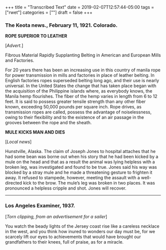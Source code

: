 +++
title = "Transcribed Text"
date = 2019-02-07T12:57:44-05:00
tags = ["rwet"]
categories = [""]
draft = false
+++

<h3>The Keota news., February 11, 1921. Colorado.</h3>

**ROPE SUPERIOR TO LEATHER**

[*Advert.*]

Fibrous Material Rapidly Supplanting Belting in American and European Mills and Factories.

For 20 years there has been an increasing use in this country of manila rope for power transmission in mills and factories in place of leather belting. In English factories ropes superseded belting long ago, and their use is nearly universal. In the United States the change that has taken place began with the acquisition of the Philippine islands where, as everybody knows, the Manila hemp flourishes. The fiber of the hemp varies in length from 6 to 12 feet. It is said to possess greater tensile strength than any other fiber known, exceeding 50,000 pounds per square inch. Rope drives, as transmission ropes are called, possess the advantage of noiselessness, owing to their flexibility and to the existence of an air passage in the grooves between the rope and the sheath.

**MULE KICKS MAN AND DIES**

[*Local news*]

Hunstville, Alaska. 
The claim of Joseph Jones to hospital attaches that he had some bean was borne out when his story that he had been kicked by a mule on the head and that as a result the animal was lying helpless with a broken leg, was investigated and found to be true. Jones said his way was blocked by a stray mule and he made a threatening gesture to frighten it away. It refused to stampede, however, meeting the assault with a well-directed kick to the brow. The mule’s leg was broken in two places. It was pronounced a helpless cripple and shot. Jones will recover.

<hr>

<h3>Los Angeles Examiner, 1937.</h3>

[*Torn clipping, from an advertisement for a sailer*]

You watch the beady lights of the Jersey coast rise like a careless necklace in the west, and you think how inured to wonders our day must be, for we scarcely lift our eyes to achievements that would have brought our grandfathers to their knees, full of praise, as for a miracle. 
